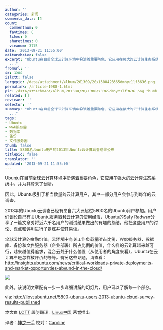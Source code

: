 ```yaml
---
author: ''
categories: 新闻
comments_data: []
count:
  commentnum: 0
  favtimes: 0
  likes: 0
  sharetimes: 0
  viewnum: 3715
date: '2013-09-21 11:55:00'
editorchoice: false
excerpt: "Ubuntu在目前全球云计算环境中扮演着重要角色，它应用在强大的云计算生态系统中，并为其带来了创新。\r\n因此，Ubuntu吸引了相当数量的云计算用户，其中一部分用户会参与到每年的云调查。\r\n2013年的Ubuntu云调查已经有来
  ..."
fromurl: ''
id: 1988
islctt: false
largepic: /data/attachment/album/201309/20/1300423365dmhyz1lf3636.png
permalink: /article-1988-1.html
pic: /data/attachment/album/201309/20/1300423365dmhyz1lf3636.png.thumb.jpg
related: []
reviewer: ''
selector: ''
summary: "Ubuntu在目前全球云计算环境中扮演着重要角色，它应用在强大的云计算生态系统中，并为其带来了创新。\r\n因此，Ubuntu吸引了相当数量的云计算用户，其中一部分用户会参与到每年的云调查。\r\n2013年的Ubuntu云调查已经有来
  ..."
tags:
- Ubuntu
- Web服务器
- 数据库
- 备份
- 文件服务器
thumb: false
title: 5800名Ubuntu用户的2013年Ubuntu云计算调查结果公布
titlepic: false
translator: ''
updated: '2013-09-21 11:55:00'
---
```


Ubuntu在目前全球云计算环境中扮演着重要角色，它应用在强大的云计算生态系统中，并为其带来了创新。


因此，Ubuntu吸引了相当数量的云计算用户，其中一部分用户会参与到每年的云调查。


2013年的Ubuntu云调查已经有来自六大洲超过5800名的Ubuntu用户参加。用户们谈论自己有关Ubuntu服务器和云计算的使用经验，Ubuntu的Sally Radwan分享了一篇文章对将近六千名用户的测试结果做出的有趣的总结，他把这些用户的讨论、观点和评判进行了提炼并使其易读。


全球云计算的金融价值，云环境中有关工作负载量所占比例，Web服务器、数据库、备份和文件服务器（企业部署）所占比例的价值，什么样的云计算越来越可行，越来越值得追求，混合云处于什么位置（从使用者的角度来看），Ubuntu在云计算中是怎样被评价的等等。有关这些话题，请查看：<http://insights.ubuntu.com/news/critical-workloads-private-deployments-and-market-opportunities-abound-in-the-cloud/>


 ![](/data/attachment/album/201309/20/1300423365dmhyz1lf3636.png)


此外，该说明文章配有一步一步详细讲解的幻灯片，用户可以了解每一个部分。


 


via: <http://iloveubuntu.net/5800-ubuntu-users-2013-ubuntu-cloud-survey-results-published>


本文由 [LCTT](https://github.com/LCTT/TranslateProject) 原创翻译，[Linux中国](http://linux.cn/portal.php) 荣誉推出


译者：[神之一手](http://linux.cn/space/14789) 校对：[Caroline](http://linux.cn/space/caroline)